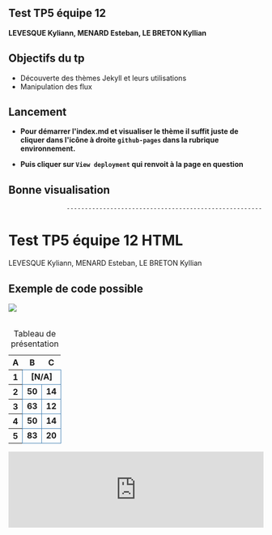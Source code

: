 ## Test TP5 équipe 12 
**LEVESQUE Kyliann, MENARD Esteban, LE BRETON Kyllian**

## Objectifs du tp 

* Découverte des thèmes Jekyll et leurs utilisations
* Manipulation des flux

## Lancement

* **Pour démarrer l'index.md et visualiser le thème il suffit juste de cliquer dans l'icône à droite `github-pages` dans la rubrique environnement.**

* **Puis cliquer sur `View deployment` qui renvoit à la page en question**

## Bonne visualisation 

                    ------------------------------------------------------

<html>
    <head>
        <meta charset="utf-8">
        <title>Test TP5 équipe 12 HTML</title>
        <style>
        .ID {
            border: 1px solid steelblue;
            text-align: center;
            font-weight: bolder;
        }
        </style>
    </head>
    <body>
        <h1>Test TP5 équipe 12 HTML</h1>
        <p>LEVESQUE Kyliann, MENARD Esteban, LE BRETON Kyllian</p>
        <h2>Exemple de code possible</h2>
        <img src="https://static.vecteezy.com/system/resources/previews/017/119/660/original/github-logo-git-hub-icon-with-text-on-white-and-black-background-free-vector.jpg"><br><br>
        <table>
            <caption>Tableau de présentation</caption>
            <tr>
                <th>A</th>
                <th>B</th>
                <th>C</th>
            </tr>
            <tr>
                <th scope="row">1</th>
                <td colspan="2" class="ID">[N/A]</td>
            </tr>
            <tr>
                <th scope="row">2</th>
                <td class="ID">50</td>
                <td class="ID">14</td>
            </tr>
            <tr>
                <th scope="row">3</th>
                <td class="ID">63</td>
                <td class="ID">12</td>
            </tr>
            <tr>
                <th scope="row">4</th>
                <td class="ID">50</td>
                <td class="ID">14</td>
            </tr>
            <tr>
                <th scope="row">5</th>
                <td class="ID">83</td>
                <td class="ID">20</td>
            </tr>
        </table>
        <iframe src="https://youtu.be/iPKnqTb95i4" width="100%" frameborder="0" allowfullscreen></iframe>
    </body>
</html>


